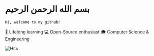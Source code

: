 #  بسم الله الرحمن الرحيم

```bash
Hi, welcome to my github!
```
🌱 Lifelong learning
💻 Open-Source enthusiast
🎓 Computer Science & Engineering

![Hits](https://hits.seeyoufarm.com/api/count/incr/badge.svg?url=https%3A%2F%2Fgithub.com%2Ffavcoder%2Fhit-counter&count_bg=%23D87BDE&title_bg=%2311D0D6&icon=&icon_color=%23E7E7E7&title=visitors&edge_flat=false)

<!---
favcoder/favcoder is a ✨ special ✨ repository because its `README.md` (this file) appears on your GitHub profile.
You can click the Preview link to take a look at your changes.
--->

